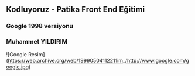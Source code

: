 ## Kodluyoruz - Patika Front End Eğitimi

### Google 1998 versiyonu
### Muhammet YILDIRIM
![Google Resim] (https://web.archive.org/web/19990504112211im_/http://www.google.com/google.jpg)
